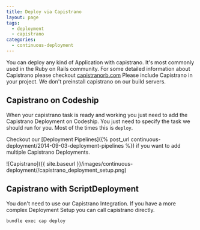 ```yaml
---
title: Deploy via Capistrano
layout: page
tags:
  - deployment
  - capistrano
categories:
  - continuous-deployment
---
```

You can deploy any kind of Application with capistrano.
It's most commonly used in the Ruby on Rails community.
For some detailed information about Capistrano please checkout [capistranorb.com](http://capistranorb.com)
Please include Capistrano in your project. We don't preinstall capistrano on our build servers.

## Capistrano on Codeship

When your capistrano task is ready and working you just need to add the Capistrano Deployment on Codeship.
You just need to specify the task we should run for you. Most of the times this is `deploy`.

Checkout our [Deployment Pipelines]({% post_url continuous-deployment/2014-09-03-deployment-pipelines %}) if you want to add multiple Capistrano Deployments.

![Capistrano]({{ site.baseurl }}/images/continuous-deployment//capistrano_deployment_setup.png)

## Capistrano with ScriptDeployment

You don't need to use our Capistrano Integration. If you have a more complex Deployment Setup you can call capistrano directly.

~~~shell
bundle exec cap deploy
~~~
